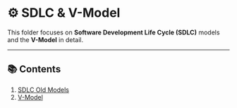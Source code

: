 # ⚙️ SDLC & V-Model

This folder focuses on **Software Development Life Cycle (SDLC)** models and the **V-Model** in detail.

---

## 📚 Contents
1. [SDLC Old Models](./01_SDLC_Old_Models.md)
2. [V-Model](./vmodel/README.md)

